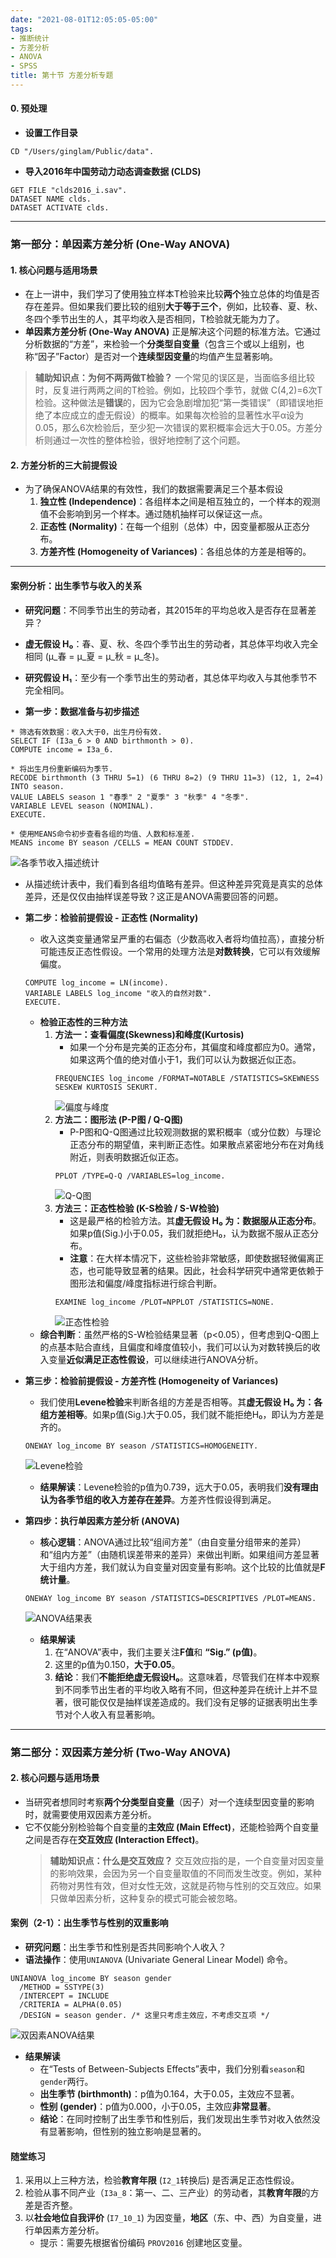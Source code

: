 ```yaml
---
date: "2021-08-01T12:05:05-05:00"
tags:
- 推断统计
- 方差分析
- ANOVA
- SPSS
title: 第十节 方差分析专题
---
```


#### 0. 预处理
*   **设置工作目录**
```spss
CD "/Users/ginglam/Public/data".
```
*   **导入2016年中国劳动力动态调查数据 (CLDS)**
```spss
GET FILE "clds2016_i.sav".
DATASET NAME clds.
DATASET ACTIVATE clds.
```

---
### 第一部分：单因素方差分析 (One-Way ANOVA)

#### 1. 核心问题与适用场景
*   在上一讲中，我们学习了使用独立样本T检验来比较**两个**独立总体的均值是否存在差异。但如果我们要比较的组别**大于等于三个**，例如，比较春、夏、秋、冬四个季节出生的人，其平均收入是否相同，T检验就无能为力了。
*   **单因素方差分析 (One-Way ANOVA)** 正是解决这个问题的标准方法。它通过分析数据的“方差”，来检验一个**分类型自变量**（包含三个或以上组别，也称“因子”Factor）是否对一个**连续型因变量**的均值产生显著影响。

> **辅助知识点：为何不两两做T检验？**
> 一个常见的误区是，当面临多组比较时，反复进行两两之间的T检验。例如，比较四个季节，就做 C(4,2)=6次T检验。这种做法是**错误**的，因为它会急剧增加犯“第一类错误”（即错误地拒绝了本应成立的虚无假设）的概率。如果每次检验的显著性水平α设为0.05，那么6次检验后，至少犯一次错误的累积概率会远大于0.05。方差分析则通过一次性的整体检验，很好地控制了这个问题。

#### 2. 方差分析的三大前提假设
*   为了确保ANOVA结果的有效性，我们的数据需要满足三个基本假设
    1.  **独立性 (Independence)**：各组样本之间是相互独立的，一个样本的观测值不会影响到另一个样本。通过随机抽样可以保证这一点。
    2.  **正态性 (Normality)**：在每一个组别（总体）中，因变量都服从正态分布。
    3.  **方差齐性 (Homogeneity of Variances)**：各组总体的方差是相等的。

---

#### 案例分析：出生季节与收入的关系

*   **研究问题**：不同季节出生的劳动者，其2015年的平均总收入是否存在显著差异？
*   **虚无假设 H₀**：春、夏、秋、冬四个季节出生的劳动者，其总体平均收入完全相同 (μ_春 = μ_夏 = μ_秋 = μ_冬)。
*   **研究假设 H₁**：至少有一个季节出生的劳动者，其总体平均收入与其他季节不完全相同。

*   **第一步：数据准备与初步描述**
```spss
* 筛选有效数据：收入大于0，出生月份有效.
SELECT IF (I3a_6 > 0 AND birthmonth > 0).
COMPUTE income = I3a_6.

* 将出生月份重新编码为季节.
RECODE birthmonth (3 THRU 5=1) (6 THRU 8=2) (9 THRU 11=3) (12, 1, 2=4) INTO season.
VALUE LABELS season 1 "春季" 2 "夏季" 3 "秋季" 4 "冬季".
VARIABLE LEVEL season (NOMINAL).
EXECUTE.

* 使用MEANS命令初步查看各组的均值、人数和标准差.
MEANS income BY season /CELLS = MEAN COUNT STDDEV.
```
![各季节收入描述统计](https://stat4soc.netlify.app/images/10.2.png)
*   从描述统计表中，我们看到各组均值略有差异。但这种差异究竟是真实的总体差异，还是仅仅由抽样误差导致？这正是ANOVA需要回答的问题。

*   **第二步：检验前提假设 - 正态性 (Normality)**
    *   收入这类变量通常呈严重的右偏态（少数高收入者将均值拉高），直接分析可能违反正态性假设。一个常用的处理方法是**对数转换**，它可以有效缓解偏度。
    ```spss
    COMPUTE log_income = LN(income).
    VARIABLE LABELS log_income "收入的自然对数".
    EXECUTE.
    ```
    *   **检验正态性的三种方法**
        1.  **方法一：查看偏度(Skewness)和峰度(Kurtosis)**
            *   如果一个分布是完美的正态分布，其偏度和峰度都应为0。通常，如果这两个值的绝对值小于1，我们可以认为数据近似正态。
            ```spss
            FREQUENCIES log_income /FORMAT=NOTABLE /STATISTICS=SKEWNESS SESKEW KURTOSIS SEKURT.
            ```
            ![偏度与峰度](https://stat4soc.netlify.app/images/10.6.png)
        2.  **方法二：图形法 (P-P图 / Q-Q图)**
            *   P-P图和Q-Q图通过比较观测数据的累积概率（或分位数）与理论正态分布的期望值，来判断正态性。如果散点紧密地分布在对角线附近，则表明数据近似正态。
            ```spss
            PPLOT /TYPE=Q-Q /VARIABLES=log_income.
            ```
            ![Q-Q图](https://stat4soc.netlify.app/images/10.14.png)
        3.  **方法三：正态性检验 (K-S检验 / S-W检验)**
            *   这是最严格的检验方法。其**虚无假设 H₀ 为：数据服从正态分布**。如果p值(Sig.)小于0.05，我们就拒绝H₀，认为数据不服从正态分布。
            *   **注意**：在大样本情况下，这些检验非常敏感，即使数据轻微偏离正态，也可能导致显著的结果。因此，社会科学研究中通常更依赖于图形法和偏度/峰度指标进行综合判断。
            ```spss
            EXAMINE log_income /PLOT=NPPLOT /STATISTICS=NONE.
            ```
            ![正态性检验](https://stat4soc.netlify.app/images/10.20.png)
    *   **综合判断**：虽然严格的S-W检验结果显著（p<0.05），但考虑到Q-Q图上的点基本贴合直线，且偏度和峰度值较小，我们可以认为对数转换后的收入变量**近似满足正态性假设**，可以继续进行ANOVA分析。

*   **第三步：检验前提假设 - 方差齐性 (Homogeneity of Variances)**
    *   我们使用**Levene检验**来判断各组的方差是否相等。其**虚无假设 H₀ 为：各组方差相等**。如果p值(Sig.)大于0.05，我们就不能拒绝H₀，即认为方差是齐的。
    ```spss
    ONEWAY log_income BY season /STATISTICS=HOMOGENEITY.
    ```
    ![Levene检验](https://stat4soc.netlify.app/images/10.21.png)
    *   **结果解读**：Levene检验的p值为0.739，远大于0.05，表明我们**没有理由认为各季节组的收入方差存在差异**。方差齐性假设得到满足。

*   **第四步：执行单因素方差分析 (ANOVA)**
    *   **核心逻辑**：ANOVA通过比较“组间方差”（由自变量分组带来的差异）和“组内方差”（由随机误差带来的差异）来做出判断。如果组间方差显著大于组内方差，我们就认为自变量对因变量有影响。这个比较的比值就是**F统计量**。
    ```spss
    ONEWAY log_income BY season /STATISTICS=DESCRIPTIVES /PLOT=MEANS.
    ```
    ![ANOVA结果表](https://stat4soc.netlify.app/images/10.25.png)
    *   **结果解读**
        1.  在“ANOVA”表中，我们主要关注**F值**和 **“Sig.” (p值)**。
        2.  这里的p值为0.150，**大于0.05**。
        3.  **结论**：我们**不能拒绝虚无假设H₀**。这意味着，尽管我们在样本中观察到不同季节出生者的平均收入略有不同，但这种差异在统计上并不显著，很可能仅仅是抽样误差造成的。我们没有足够的证据表明出生季节对个人收入有显著影响。

---
### 第二部分：双因素方差分析 (Two-Way ANOVA)

#### 2. 核心问题与适用场景
*   当研究者想同时考察**两个分类型自变量**（因子）对一个连续型因变量的影响时，就需要使用双因素方差分析。
*   它不仅能分别检验每个自变量的**主效应 (Main Effect)**，还能检验两个自变量之间是否存在**交互效应 (Interaction Effect)**。
    > **辅助知识点：什么是交互效应？**
    > 交互效应指的是，一个自变量对因变量的影响效果，会因为另一个自变量取值的不同而发生改变。例如，某种药物对男性有效，但对女性无效，这就是药物与性别的交互效应。如果只做单因素分析，这种复杂的模式可能会被忽略。

#### 案例（2-1）：出生季节与性别的双重影响
*   **研究问题**：出生季节和性别是否共同影响个人收入？
*   **语法操作**：使用`UNIANOVA` (Univariate General Linear Model) 命令。
```spss
UNIANOVA log_income BY season gender
  /METHOD = SSTYPE(3)
  /INTERCEPT = INCLUDE
  /CRITERIA = ALPHA(0.05)
  /DESIGN = season gender. /* 这里只考虑主效应，不考虑交互项 */
```
![双因素ANOVA结果](https://stat4soc.netlify.app/images/10.26.png)
*   **结果解读**
    *   在“Tests of Between-Subjects Effects”表中，我们分别看`season`和`gender`两行。
    *   **出生季节 (birthmonth)**：p值为0.164，大于0.05，主效应不显著。
    *   **性别 (gender)**：p值为0.000，小于0.05，主效应**非常显著**。
    *   **结论**：在同时控制了出生季节和性别后，我们发现出生季节对收入依然没有显著影响，但性别的独立影响是显著的。

#### 随堂练习
1.  采用以上三种方法，检验**教育年限** (`I2_1`转换后) 是否满足正态性假设。
2.  检验从事不同产业（`I3a_8`：第一、二、三产业）的劳动者，其**教育年限**的方差是否齐整。
3.  以**社会地位自我评价** (`I7_10_1`) 为因变量，**地区**（东、中、西）为自变量，进行单因素方差分析。
    *   提示：需要先根据省份编码 `PROV2016` 创建地区变量。
